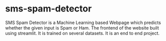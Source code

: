 # sms-spam-detector
SMS Spam Detector is a Machine Learning based Webpage which predicts whether the given input is Spam or Ham. The frontend of the website built using streamlit. It is trained on several datasets. It is an end to end project.
